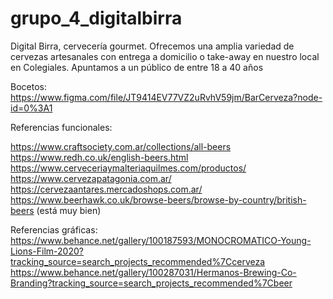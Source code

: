 # grupo_4_digitalbirra

Digital Birra, cervecería gourmet. 
Ofrecemos una amplia variedad de cervezas artesanales con entrega a domicilio o take-away en nuestro local en Colegiales. 
Apuntamos a un público de entre 18 a 40 años

Bocetos:
https://www.figma.com/file/JT9414EV77VZ2uRvhV59jm/BarCerveza?node-id=0%3A1


Referencias funcionales: 

https://www.craftsociety.com.ar/collections/all-beers
https://www.redh.co.uk/english-beers.html
https://www.cerveceriaymalteriaquilmes.com/productos/
https://www.cervezapatagonia.com.ar/
https://cervezaantares.mercadoshops.com.ar/
https://www.beerhawk.co.uk/browse-beers/browse-by-country/british-beers (está muy bien)


Referencias gráficas:
https://www.behance.net/gallery/100187593/MONOCROMATICO-Young-Lions-Film-2020?tracking_source=search_projects_recommended%7Ccerveza
https://www.behance.net/gallery/100287031/Hermanos-Brewing-Co-Branding?tracking_source=search_projects_recommended%7Cbeer
